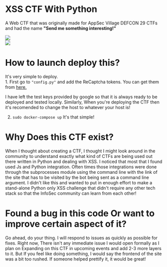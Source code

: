 # XSS CTF With Python
A Web CTF that was originally made for AppSec Village DEFCON 29 CTFs and had the name <b>"Send me something interesting!"</b>

<img src = "https://i.imgur.com/qsWsFf7.png" /><br>
<img src = "https://i.imgur.com/OyedNhN.png" />
<br>

<h1>How to launch deploy this?</h1>

<p>
  It's very simple to deploy.<br> 
  1. First go to <code>"config.py"</code> and add the ReCaptcha tokens. You can get them from <a href = "https://www.google.com/recaptcha/" target = "_target">here.</a><br>
  
  I have left the test keys provided by google so that it is always ready to be deployed and tested locally. Similarly, When you're deploying the CTF then it's recomended to
  change the host to whatever your host is!
  <br>
  
  2. <code>sudo docker-compose up</code> It's that simple!
</p>

<h1>Why Does this CTF exist?</h1>

<p>
  When I thought about creating a CTF, I thought I might look around in the community to understand exactly what kind of CTFs are being used out there written in Python
  and dealing with XSS. I noticed that most that I found used Js and Python integration. Often times those integrations were done through the subprocesses module using
  the command line with the link of the site that has to be visited by the bot being sent as a command line argument. I didn't like this and wanted to put in enough effort
  to make a stand-alone Python only XSS challenge that didn't require any other tech stack so that the InfoSec community can learn from each other!

</p>

<h1>Found a bug in this code Or want to improve certain aspect of it?</h1>

Go ahead, do your thing. I will respond to issues as quickly as possible for fixes. Right now, There isn't any immediate issue I would open formally as I plan on
Expanding on this CTF in upcoming events and add 2-3 more layers to it. But If you feel like doing something, I would say the frontend of the site was a bit too rushed.
If someone helped prettify it, it would be great!

